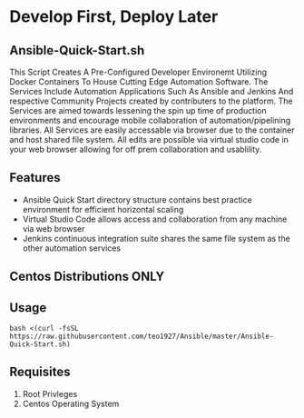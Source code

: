# Develop First, Deploy Later
## Ansible-Quick-Start.sh
This Script Creates A Pre-Configured Developer Environemt Utilizing Docker Containers To House Cutting Edge Automation Software. The Services Include Automation Applications Such As Ansible and Jenkins And respective Community Projects created by contributers to the platform. The Services are aimed towards lessening the spin up time of production environments and encourage mobile collaboration of automation/pipelining libraries. All Services are easily accessable via browser due to the container and host shared file system. All edits are possible via virtual studio code in your web browser allowing for off prem collaboration and usablility.

## Features

- Ansible Quick Start directory structure contains best practice environment for efficient horizontal scaling
- Virtual Studio Code allows access and collaboration from any machine via web browser
- Jenkins continuous integration suite shares the same file system as the other automation services

## Centos Distributions ONLY

## Usage
`bash <(curl -fsSL https://raw.githubusercontent.com/teo1927/Ansible/master/Ansible-Quick-Start.sh)`

## Requisites
1. Root Privleges
2. Centos Operating System
